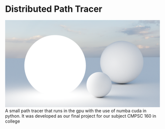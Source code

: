 # Distributed Path Tracer

![Distributed Ray Tracer](https://github.com/Fantasya63/DistributedRayTracer/blob/main/github/background.png)
A small path tracer that runs in the gpu with the use of numba cuda in python. It was developed as our final project for our subject CMPSC 160 in college
